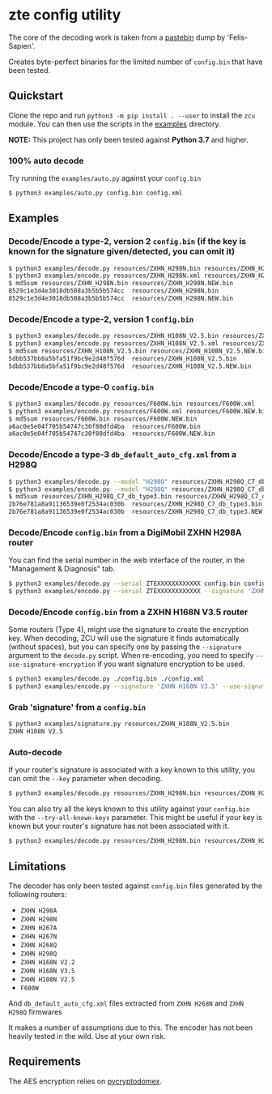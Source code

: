 # zte config utility

The core of the decoding work is taken from a [pastebin](https://pastebin.com/GGxbngtK) dump by 'Felis-Sapien'.

Creates byte-perfect binaries for the limited number of `config.bin` that have been tested.

## Quickstart

Clone the repo and run `python3 -m pip install . --user` to install the `zcu` module.
You can then use the scripts in the [examples](./examples) directory.

**NOTE:** This project has only been tested against **Python 3.7** and higher.

### 100% auto decode

Try running the `examples/auto.py` against your `config.bin`

```sh
$ python3 examples/auto.py config.bin config.xml
```

## Examples

### Decode/Encode a type-2, version 2 `config.bin` (if the key is known for the signature given/detected, you can omit it)

```sh
$ python3 examples/decode.py resources/ZXHN_H298N.bin resources/ZXHN_H298N.xml --key 'Wj'
$ python3 examples/encode.py resources/ZXHN_H298N.xml resources/ZXHN_H298N.NEW.bin --key 'Wj' --signature 'ZXHN H298N' --include-header
$ md5sum resources/ZXHN_H298N.bin resources/ZXHN_H298N.NEW.bin
8529c1e3d4e3018db508a3b5b5b574cc  resources/ZXHN_H298N.bin
8529c1e3d4e3018db508a3b5b5b574cc  resources/ZXHN_H298N.NEW.bin
```

### Decode/Encode a type-2, version 1 `config.bin`

```sh
$ python3 examples/decode.py resources/ZXHN_H108N_V2.5.bin resources/ZXHN_H108N_V2.5.xml --key 'GrWM2Hz&LTvz&f^5'
$ python3 examples/encode.py resources/ZXHN_H108N_V2.5.xml resources/ZXHN_H108N_V2.5.NEW.bin --key 'GrWM2Hz&LTvz&f^5' --signature 'ZXHN H108N V2.5' --version 1 --include-header
$ md5sum resources/ZXHN_H108N_V2.5.bin resources/ZXHN_H108N_V2.5.NEW.bin
5dbb537bb8a5bfa51f9bc9e2d48f576d  resources/ZXHN_H108N_V2.5.bin
5dbb537bb8a5bfa51f9bc9e2d48f576d  resources/ZXHN_H108N_V2.5.NEW.bin
```

### Decode/Encode a type-0 `config.bin`

```sh
$ python3 examples/decode.py resources/F600W.bin resources/F600W.xml
$ python3 examples/encode.py resources/F600W.xml resources/F600W.NEW.bin --signature F600W --payload-type 0
$ md5sum resources/F600W.bin resources/F600W.NEW.bin
a6ac0e5e04f705b54747c30f80dfd4ba  resources/F600W.bin
a6ac0e5e04f705b54747c30f80dfd4ba  resources/F600W.NEW.bin
```

### Decode/Encode a type-3 `db_default_auto_cfg.xml` from a H298Q

```sh
$ python3 examples/decode.py --model "H298Q" resources/ZXHN_H298Q_C7_db_type3.bin resources/ZXHN_H298Q_C7_db.xml
$ python3 examples/encode.py --model "H298Q" resources/ZXHN_H298Q_C7_db.xml resources/ZXHN_H298Q_C7_db_type3.NEW.bin
$ md5sum resources/ZXHN_H298Q_C7_db_type3.bin resources/ZXHN_H298Q_C7_db_type3.NEW.bin
2b76e781a8a91136539e0f2534ac030b  resources/ZXHN_H298Q_C7_db_type3.bin
2b76e781a8a91136539e0f2534ac030b  resources/ZXHN_H298Q_C7_db_type3.NEW.bin
```

### Decode/Encode `config.bin` from a DigiMobil ZXHN H298A router

You can find the serial number in the web interface of the router, in the "Management & Diagnosis" tab.

```sh
$ python3 examples/decode.py --serial ZTEXXXXXXXXXXXX config.bin config.xml
$ python3 examples/encode.py --serial ZTEXXXXXXXXXXXX --signature 'ZXHN H298A V1.0' config.xml config.bin
```

### Decode/Encode `config.bin` from a ZXHN H168N V3.5 router

Some routers (Type 4), might use the signature to create the encryption key.
When decoding, ZCU will use the signature it finds automatically (without spaces), but you can specify one by passing the `--signature` argument to the `decode.py` script.
When re-encoding, you need to specify `--use-signature-encryption` if you want signature encryption to be used.

```sh
$ python3 examples/decode.py ./config.bin ./config.xml
$ python3 examples/encode.py --signature 'ZXHN H168N V3.5' --use-signature-encryption config.xml config.bin
```

### Grab 'signature' from a `config.bin`

```sh
$ python3 examples/signature.py resources/ZXHN_H108N_V2.5.bin
ZXHN H108N V2.5
```

### Auto-decode

If your router's signature is associated with a key known to this utility, you can omit the `--key` parameter when decoding.

```sh
$ python3 examples/decode.py resources/ZXHN_H298N.bin resources/ZXHN_H298N.xml
```

You can also try all the keys known to this utility against your `config.bin` with the `--try-all-known-keys` parameter.
This might be useful if your key is known but your router's signature has not been associated with it.

```sh
$ python3 examples/decode.py resources/ZXHN_H298N.bin resources/ZXHN_H298N.xml --try-all-known-keys
```

## Limitations

The decoder has only been tested against `config.bin` files generated by the following routers:
 - `ZXHN H298A`
 - `ZXHN H298N`
 - `ZXHN H267A`
 - `ZXHN H267N`
 - `ZXHN H268Q`
 - `ZXHN H298Q`
 - `ZXHN H168N V2.2`
 - `ZXHN H168N V3.5`
 - `ZXHN H108N V2.5`
 - `F600W`

And `db_default_auto_cfg.xml` files extracted from `ZXHN H268N` and `ZXHN H298Q` firmwares

It makes a number of assumptions due to this. The encoder has not been heavily tested in the wild. Use at your own risk.

## Requirements

The AES encryption relies on [pycryptodomex](https://pypi.org/project/pycryptodomex/).
